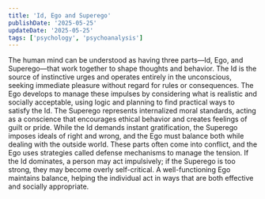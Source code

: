 ```yaml
---
title: 'Id, Ego and Superego'
publishDate: '2025-05-25'
updateDate: '2025-05-25'
tags: ['psychology', 'psychoanalysis']
---
```


The human mind can be understood as having three parts—Id, Ego, and Superego—that work together to shape thoughts and behavior. The Id is the source of instinctive urges and operates entirely in the unconscious, seeking immediate pleasure without regard for rules or consequences. The Ego develops to manage these impulses by considering what is realistic and socially acceptable, using logic and planning to find practical ways to satisfy the Id. The Superego represents internalized moral standards, acting as a conscience that encourages ethical behavior and creates feelings of guilt or pride. While the Id demands instant gratification, the Superego imposes ideals of right and wrong, and the Ego must balance both while dealing with the outside world. These parts often come into conflict, and the Ego uses strategies called defense mechanisms to manage the tension. If the Id dominates, a person may act impulsively; if the Superego is too strong, they may become overly self-critical. A well-functioning Ego maintains balance, helping the individual act in ways that are both effective and socially appropriate.

